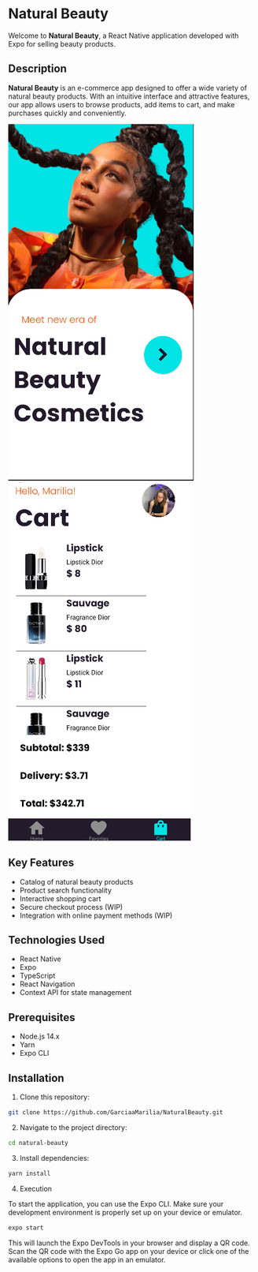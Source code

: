 # Natural Beauty

Welcome to **Natural Beauty**, a React Native application developed with Expo for selling beauty products.

## Description

**Natural Beauty** is an e-commerce app designed to offer a wide variety of natural beauty products. With an intuitive interface and attractive features, our app allows users to browse products, add items to cart, and make purchases quickly and conveniently.

![SignIn](assets/signin.png)  ![Cart](assets/cart.png)

## Key Features

- Catalog of natural beauty products
- Product search functionality
- Interactive shopping cart
- Secure checkout process (WIP)
- Integration with online payment methods (WIP)

## Technologies Used

- React Native
- Expo
- TypeScript
- React Navigation
- Context API for state management

## Prerequisites

- Node.js 14.x
- Yarn
- Expo CLI

## Installation

1. Clone this repository:

```bash
git clone https://github.com/GarciaaMarilia/NaturalBeauty.git
```

2. Navigate to the project directory:

```bash
cd natural-beauty
```

3. Install dependencies:

```bash
yarn install
```

4. Execution

To start the application, you can use the Expo CLI. Make sure your development environment is properly set up on your device or emulator.

```bash
expo start
```

This will launch the Expo DevTools in your browser and display a QR code. Scan the QR code with the Expo Go app on your device or click one of the available options to open the app in an emulator.
